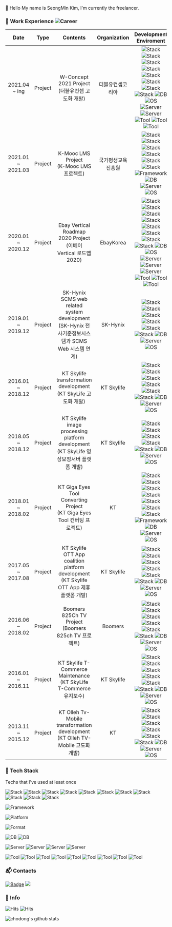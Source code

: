 :wave: Hello My name is SeongMin Kim, I'm currently the freelancer.

### :runner: Work Experience ![Career](https://img.shields.io/badge/8.2-green)

|        Date         |    Type    |                      Contents                                                                         |     Organization   | Development Enviroment |
|:-------------------:|:----------:|:-----------------------------------------------------------------------------------------------------:|:------------------:|:---------:|
| 2021.04 ~ ing   |   Project  | W-Concept 2021 Project (더블유컨셉 고도화 개발)                                                         | 더블유컨셉코리아  |![Stack](https://img.shields.io/badge/CSharp-1572B6?style=flat-square&logo=C%20Sharp&logoColor=white) ![Stack](https://img.shields.io/badge/.NET-5C2D91?style=flat-square&logo=.NET&logoColor=white) ![Stack](https://img.shields.io/badge/-.Net%20Core-blueviolet?style=Core&logo=Csharp) ![Stack](https://img.shields.io/badge/CSS3-1572B6?style=flat-square&logo=css3&logoColor=white) ![Stack](https://img.shields.io/badge/HTML5-1572B6?style=flat-square&logo=HTML5&logoColor=white) ![Stack](https://img.shields.io/badge/JavaScript-ffb13b?style=flat-square&logo=javascript&logoColor=white) ![Stack](https://img.shields.io/badge/Jquery-0769AD?style=flat-square&logo=Jquery&logoColor=white) ![Stack](https://img.shields.io/badge/ElasticSearch-005571?style=flat-square&logo=Elasticsearch) ![DB](https://img.shields.io/badge/MSSQL-CC2927?style=flat-square&logo=microsoft-sql-server&logoColor=white) ![OS](https://img.shields.io/badge/Windows-0078D6?style=flat-square&logo=Windows&logoColor=white) ![Server](https://img.shields.io/badge/IIS-00B0EA?style=flat-square&logo=microsoft&logoColor=white) ![Server](https://img.shields.io/badge/Jenkins-D24939?style=flat-square&logo=Jenkins&logoColor=white) ![Tool](https://img.shields.io/badge/Jira-0052CC?style=flat-square&logo=Jira&logoColor=white) ![Tool](https://img.shields.io/badge/Git-F05032?style=flat-square&logo=Git&logoColor=white) ![Tool](https://img.shields.io/badge/Wikipedia-000000?style=flat-square&logo=Wikipedia&logoColor=white)|
| 2021.01 ~ 2021.03   |   Project  | K-Mooc LMS Project <br />(K-Mooc LMS 프로젝트)                                                           | 국가평생교육진흥원  |![Stack](https://img.shields.io/badge/Python-3766AB?style=flat-square&logo=Python&logoColor=white) ![Stack](https://img.shields.io/badge/Java-007396?style=flat-square&logo=Java&logoColor=white) ![Stack](https://img.shields.io/badge/CSS3-1572B6?style=flat-square&logo=css3&logoColor=white)![Stack](https://img.shields.io/badge/HTML5-1572B6?style=flat-square&logo=HTML5&logoColor=white) ![Stack](https://img.shields.io/badge/JavaScript-ffb13b?style=flat-square&logo=javascript&logoColor=white) ![Stack](https://img.shields.io/badge/Jquery-0769AD?style=flat-square&logo=Jquery&logoColor=white) ![Framework](https://img.shields.io/badge/Spring-6DB33F?style=flat-square&logo=Spring&logoColor=white) ![DB](https://img.shields.io/badge/MySQL-E6B91E?style=flat-square&logo=MySql&logoColor=white) ![Server](https://img.shields.io/badge/Apache-D22128?style=flat-square&logo=Apache&logoColor=white) ![OS](https://img.shields.io/badge/Windows-0078D6?style=flat-square&logo=Windows&logoColor=white)|
| 2020.01 ~ 2020.12   |   Project  | Ebay Vertical Roadmap 2020 Project <br />(이베이 Vertical 로드맵 2020)                                 |    EbayKorea       |                ![Stack](https://img.shields.io/badge/CSharp-1572B6?style=flat-square&logo=C%20Sharp&logoColor=white) ![Stack](https://img.shields.io/badge/.NET-5C2D91?style=flat-square&logo=.NET&logoColor=white) ![Stack](https://img.shields.io/badge/CSS3-1572B6?style=flat-square&logo=css3&logoColor=white) ![Stack](https://img.shields.io/badge/HTML5-1572B6?style=flat-square&logo=HTML5&logoColor=white) ![Stack](https://img.shields.io/badge/JavaScript-ffb13b?style=flat-square&logo=javascript&logoColor=white) ![Stack](https://img.shields.io/badge/Jquery-0769AD?style=flat-square&logo=Jquery&logoColor=white) ![Stack](https://img.shields.io/badge/React-61DAFB?style=flat-square&logo=React&logoColor=white) ![Stack](https://img.shields.io/badge/ElasticSearch-005571?style=flat-square&logo=Elasticsearch) ![DB](https://img.shields.io/badge/MSSQL-CC2927?style=flat-square&logo=microsoft-sql-server&logoColor=white) ![OS](https://img.shields.io/badge/Windows-0078D6?style=flat-square&logo=Windows&logoColor=white) ![Server](https://img.shields.io/badge/IIS-00B0EA?style=flat-square&logo=microsoft&logoColor=white) ![Server](https://img.shields.io/badge/Node.js-1572B6?style=flat-square&logo=Node.js&logoColor=white) ![Server](https://img.shields.io/badge/Jenkins-D24939?style=flat-square&logo=Jenkins&logoColor=white) ![Tool](https://img.shields.io/badge/Jira-0052CC?style=flat-square&logo=Jira&logoColor=white) ![Tool](https://img.shields.io/badge/Git-F05032?style=flat-square&logo=Git&logoColor=white) ![Tool](https://img.shields.io/badge/Wikipedia-000000?style=flat-square&logo=Wikipedia&logoColor=white)|
| 2019.01 ~ 2019.12   |   Project  | SK-Hynix SCMS web related system development <br />(SK-Hynix 전사기준정보시스템과 SCMS Web 시스템 연계)  |    SK-Hynix        | ![Stack](https://img.shields.io/badge/CSharp-1572B6?style=flat-square&logo=C%20Sharp&logoColor=white) ![Stack](https://img.shields.io/badge/.NET-5C2D91?style=flat-square&logo=.NET&logoColor=white) ![Stack](https://img.shields.io/badge/CSS3-1572B6?style=flat-square&logo=css3&logoColor=white) ![Stack](https://img.shields.io/badge/HTML5-1572B6?style=flat-square&logo=HTML5&logoColor=white) ![Stack](https://img.shields.io/badge/JavaScript-ffb13b?style=flat-square&logo=javascript&logoColor=white) ![Stack](https://img.shields.io/badge/Jquery-0769AD?style=flat-square&logo=Jquery&logoColor=white) ![DB](https://img.shields.io/badge/MSSQL-CC2927?style=flat-square&logo=microsoft-sql-server&logoColor=white) ![Server](https://img.shields.io/badge/IIS-00B0EA?style=flat-square&logo=microsoft&logoColor=white) ![OS](https://img.shields.io/badge/Windows-0078D6?style=flat-square&logo=Windows&logoColor=white)|
| 2016.01 ~ 2018.12   |   Project  | KT Skylife transformation development <br />(KT SkyLife 고도화 개발)                                   |    KT Skylife      | ![Stack](https://img.shields.io/badge/CSharp-1572B6?style=flat-square&logo=C%20Sharp&logoColor=white) ![Stack](https://img.shields.io/badge/.NET-5C2D91?style=flat-square&logo=.NET&logoColor=white) ![Stack](https://img.shields.io/badge/CSS3-1572B6?style=flat-square&logo=css3&logoColor=white) ![Stack](https://img.shields.io/badge/HTML5-1572B6?style=flat-square&logo=HTML5&logoColor=white) ![Stack](https://img.shields.io/badge/JavaScript-ffb13b?style=flat-square&logo=javascript&logoColor=white) ![Stack](https://img.shields.io/badge/Jquery-0769AD?style=flat-square&logo=Jquery&logoColor=white) ![DB](https://img.shields.io/badge/MSSQL-CC2927?style=flat-square&logo=microsoft-sql-server&logoColor=white) ![Server](https://img.shields.io/badge/IIS-00B0EA?style=flat-square&logo=microsoft&logoColor=white) ![OS](https://img.shields.io/badge/Windows-0078D6?style=flat-square&logo=Windows&logoColor=white)|
| 2018.05 ~ 2018.12   |   Project  | KT Skylife image processing platform development <br />(KT SkyLife 영상보정서버 플랫폼 개발)            |    KT Skylife      | ![Stack](https://img.shields.io/badge/CSharp-1572B6?style=flat-square&logo=C%20Sharp&logoColor=white) ![Stack](https://img.shields.io/badge/.NET-5C2D91?style=flat-square&logo=.NET&logoColor=white) ![Stack](https://img.shields.io/badge/Java-007396?style=flat-square&logo=Java&logoColor=white) ![Stack](https://img.shields.io/badge/JavaScript-ffb13b?style=flat-square&logo=javascript&logoColor=white) ![Stack](https://img.shields.io/badge/Jquery-0769AD?style=flat-square&logo=Jquery&logoColor=white) ![DB](https://img.shields.io/badge/MSSQL-CC2927?style=flat-square&logo=microsoft-sql-server&logoColor=white) ![Server](https://img.shields.io/badge/IIS-00B0EA?style=flat-square&logo=microsoft&logoColor=white) ![OS](https://img.shields.io/badge/Windows-0078D6?style=flat-square&logo=Windows&logoColor=white)|
| 2018.01 ~ 2018.02   |   Project  | KT Giga Eyes Tool Converting Project<br />(KT Giga Eyes Tool 컨버팅 프로젝트)                          |        KT          | ![Stack](https://img.shields.io/badge/CSharp-1572B6?style=flat-square&logo=C%20Sharp&logoColor=white) ![Stack](https://img.shields.io/badge/.NET-5C2D91?style=flat-square&logo=.NET&logoColor=white) ![Stack](https://img.shields.io/badge/CSS3-1572B6?style=flat-square&logo=css3&logoColor=white) ![Stack](https://img.shields.io/badge/HTML5-1572B6?style=flat-square&logo=HTML5&logoColor=white) ![Stack](https://img.shields.io/badge/JavaScript-ffb13b?style=flat-square&logo=javascript&logoColor=white) ![Stack](https://img.shields.io/badge/Jquery-0769AD?style=flat-square&logo=Jquery&logoColor=white) ![Stack](https://img.shields.io/badge/AngularJS-E23237?style=flat-square&logo=AngularJS&logoColor=white) ![Framework](https://img.shields.io/badge/Spring-6DB33F?style=flat-square&logo=Spring&logoColor=white) ![DB](https://img.shields.io/badge/MSSQL-CC2927?style=flat-square&logo=microsoft-sql-server&logoColor=white) ![Server](https://img.shields.io/badge/Apache-D22128?style=flat-square&logo=Apache&logoColor=white) ![OS](https://img.shields.io/badge/Windows-0078D6?style=flat-square&logo=Windows&logoColor=white)|
| 2017.05 ~ 2017.08   |   Project  | KT Skylife OTT App coalition platform development <br />(KT Skylife OTT App 제휴 플랫폼 개발)          |    KT Skylife      | ![Stack](https://img.shields.io/badge/CSharp-1572B6?style=flat-square&logo=C%20Sharp&logoColor=white) ![Stack](https://img.shields.io/badge/.NET-5C2D91?style=flat-square&logo=.NET&logoColor=white) ![Stack](https://img.shields.io/badge/CSS3-1572B6?style=flat-square&logo=css3&logoColor=white) ![Stack](https://img.shields.io/badge/HTML5-1572B6?style=flat-square&logo=HTML5&logoColor=white) ![Stack](https://img.shields.io/badge/JavaScript-ffb13b?style=flat-square&logo=javascript&logoColor=white) ![Stack](https://img.shields.io/badge/Jquery-0769AD?style=flat-square&logo=Jquery&logoColor=white) ![DB](https://img.shields.io/badge/MSSQL-CC2927?style=flat-square&logo=microsoft-sql-server&logoColor=white) ![Server](https://img.shields.io/badge/IIS-00B0EA?style=flat-square&logo=microsoft&logoColor=white) ![OS](https://img.shields.io/badge/Windows-0078D6?style=flat-square&logo=Windows&logoColor=white) |
| 2016.06 ~ 2018.02   |   Project  | Boomers 825Ch TV Project <br />(Boomers 825ch TV 프로젝트)                                             |      Boomers       | ![Stack](https://img.shields.io/badge/CSharp-1572B6?style=flat-square&logo=C%20Sharp&logoColor=white) ![Stack](https://img.shields.io/badge/.NET-5C2D91?style=flat-square&logo=.NET&logoColor=white) ![Stack](https://img.shields.io/badge/CSS3-1572B6?style=flat-square&logo=css3&logoColor=white) ![Stack](https://img.shields.io/badge/HTML5-1572B6?style=flat-square&logo=HTML5&logoColor=white) ![Stack](https://img.shields.io/badge/JavaScript-ffb13b?style=flat-square&logo=javascript&logoColor=white) ![Stack](https://img.shields.io/badge/Jquery-0769AD?style=flat-square&logo=Jquery&logoColor=white) ![DB](https://img.shields.io/badge/MSSQL-CC2927?style=flat-square&logo=microsoft-sql-server&logoColor=white) ![Server](https://img.shields.io/badge/IIS-00B0EA?style=flat-square&logo=microsoft&logoColor=white) ![OS](https://img.shields.io/badge/Windows-0078D6?style=flat-square&logo=Windows&logoColor=white)|
| 2016.01 ~ 2016.11   |   Project  | KT Skylife T-Commerce Maintenance <br />(KT SkyLife T-Commerce 유지보수)                               |   KT Skylife       | ![Stack](https://img.shields.io/badge/CSharp-1572B6?style=flat-square&logo=C%20Sharp&logoColor=white) ![Stack](https://img.shields.io/badge/.NET-5C2D91?style=flat-square&logo=.NET&logoColor=white) ![Stack](https://img.shields.io/badge/CSS3-1572B6?style=flat-square&logo=css3&logoColor=white) ![Stack](https://img.shields.io/badge/HTML5-1572B6?style=flat-square&logo=HTML5&logoColor=white) ![Stack](https://img.shields.io/badge/JavaScript-ffb13b?style=flat-square&logo=javascript&logoColor=white) ![Stack](https://img.shields.io/badge/Jquery-0769AD?style=flat-square&logo=Jquery&logoColor=white) ![DB](https://img.shields.io/badge/MSSQL-CC2927?style=flat-square&logo=microsoft-sql-server&logoColor=white) ![Server](https://img.shields.io/badge/IIS-00B0EA?style=flat-square&logo=microsoft&logoColor=white) ![OS](https://img.shields.io/badge/Windows-0078D6?style=flat-square&logo=Windows&logoColor=white)|
| 2013.11 ~ 2015.12   |   Project  | KT Olleh Tv-Mobile transformation development <br />(KT Olleh TV-Mobile 고도화 개발)                   |       KT           | ![Stack](https://img.shields.io/badge/CSharp-1572B6?style=flat-square&logo=C%20Sharp&logoColor=white) ![Stack](https://img.shields.io/badge/.NET-5C2D91?style=flat-square&logo=.NET&logoColor=white) ![Stack](https://img.shields.io/badge/CSS3-1572B6?style=flat-square&logo=css3&logoColor=white) ![Stack](https://img.shields.io/badge/HTML5-1572B6?style=flat-square&logo=HTML5&logoColor=white) ![Stack](https://img.shields.io/badge/JavaScript-ffb13b?style=flat-square&logo=javascript&logoColor=white) ![Stack](https://img.shields.io/badge/Jquery-0769AD?style=flat-square&logo=Jquery&logoColor=white) ![DB](https://img.shields.io/badge/MSSQL-CC2927?style=flat-square&logo=microsoft-sql-server&logoColor=white) ![Server](https://img.shields.io/badge/IIS-00B0EA?style=flat-square&logo=microsoft&logoColor=white) ![OS](https://img.shields.io/badge/Windows-0078D6?style=flat-square&logo=Windows&logoColor=white)|


### :hammer: Tech Stack

Techs that I've used at least once

![Stack](https://img.shields.io/badge/CSharp-1572B6?style=flat-square&logo=C%20Sharp&logoColor=white)
![Stack](https://img.shields.io/badge/.NET-5C2D91?style=flat-square&logo=.NET&logoColor=white)
![Stack](https://img.shields.io/badge/Python-3766AB?style=flat-square&logo=Python&logoColor=white)
![Stack](https://img.shields.io/badge/Java-007396?style=flat-square&logo=Java&logoColor=white)
![Stack](https://img.shields.io/badge/CSS3-1572B6?style=flat-square&logo=css3&logoColor=white)
![Stack](https://img.shields.io/badge/HTML5-1572B6?style=flat-square&logo=HTML5&logoColor=white)
![Stack](https://img.shields.io/badge/JavaScript-ffb13b?style=flat-square&logo=javascript&logoColor=white)
![Stack](https://img.shields.io/badge/Jquery-0769AD?style=flat-square&logo=Jquery&logoColor=white)
![Stack](https://img.shields.io/badge/React-61DAFB?style=flat-square&logo=React&logoColor=white)
![Stack](https://img.shields.io/badge/AngularJS-E23237?style=flat-square&logo=AngularJS&logoColor=white)
![Stack](https://img.shields.io/badge/ElasticSearch-005571?style=flat-square&logo=Elasticsearch)

![Framework](https://img.shields.io/badge/Spring-6DB33F?style=flat-square&logo=Spring&logoColor=white)

![Platform](https://img.shields.io/badge/GitHub-181717?style=flat-square&logo=GitHub&logoColor=white)

![Format](https://img.shields.io/badge/JSON-000000?style=flat-square&logo=JSON&logoColor=white)

![DB](https://img.shields.io/badge/MySQL-E6B91E?style=flat-square&logo=MySql&logoColor=white)
![DB](https://img.shields.io/badge/MSSQL-CC2927?style=flat-square&logo=microsoft-sql-server&logoColor=white)

![Server](https://img.shields.io/badge/Apache-D22128?style=flat-square&logo=Apache&logoColor=white)
![Server](https://img.shields.io/badge/IIS-00B0EA?style=flat-square&logo=microsoft&logoColor=white)
![Server](https://img.shields.io/badge/Node.js-1572B6?style=flat-square&logo=Node.js&logoColor=white)
![Server](https://img.shields.io/badge/Jenkins-D24939?style=flat-square&logo=Jenkins&logoColor=white)

![Tool](https://img.shields.io/badge/Git-F05032?style=flat-square&logo=Git&logoColor=white)
![Tool](https://img.shields.io/badge/FileZilla-BF0000?style=flat-square&logo=FileZilla&logoColor=white)
![Tool](https://img.shields.io/badge/Eclipse-2C2255?style=flat-square&logo=Eclipse%20IDE&logoColor=white)
![Tool](https://img.shields.io/badge/VMware-607078?style=flat-square&logo=VMware&logoColor=white)
![Tool](https://img.shields.io/badge/Visual%20Studio%20Code-007ACC?style=flat-square&logo=Visual%20Studio%20Code&logoColor=white)
![Tool](https://img.shields.io/badge/Visual%20Studio-5C2D91?style=flat-square&logo=Visual%20Studio&logoColor=white)
![Tool](https://img.shields.io/badge/Atom-66595C?style=flat-square&logo=Atom&logoColor=white)
![Tool](https://img.shields.io/badge/Pycharm-000000?style=flat-square&logo=Pycharm&logoColor=white)
![Tool](https://img.shields.io/badge/Wikipedia-000000?style=flat-square&logo=Wikipedia&logoColor=white)

### :mailbox_with_mail: Contacts

[![Badge](http://img.shields.io/badge/-Instagram-white?style=flat&logo=Instagram&link=https://instagram.com/enjoy_chodong/)](https://www.instagram.com/enjoy_chodong/) 
<a href="mailto:ksm30202@naver.com" target="_blank"><img src="https://img.shields.io/badge/Mail-20c997?style=flat-square&logo=Gmail&logoColor=white"/></a>

### :information_desk_person: Info

![Hits](https://hits.seeyoufarm.com/api/count/incr/badge.svg?url=https%3A%2F%2Fgithub.com%2Fksm30202%2Fhit-counter&count_bg=%2379C83D&title_bg=%23555555&icon=&icon_color=%23E7E7E7&title=hits&edge_flat=false) ![Hits](https://img.shields.io/github/followers/ksm30202?label=Follow)

![chodong's github stats](https://github-readme-stats.vercel.app/api?username=ksm30202&theme=react)
